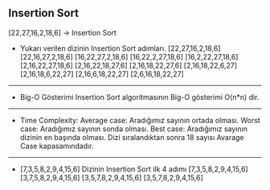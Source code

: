 ## Insertion Sort

[22,27,16,2,18,6] -> Insertion Sort
* Yukarı verilen dizinin Insertion Sort adımları.
[22,27,16,2,18,6]
[22,16,27,2,18,6]
[16,22,27,2,18,6]
[16,22,2,27,18,6]
[16,2,22,27,18,6]
[2,16,22,27,18,6]
[2,16,22,18,27,6]
[2,16,18,22,27,6]
[2,16,18,22,6,27]
[2,16,18,6,22,27]
[2,16,6,18,22,27]
[2,6,16,18,22,27]

---

* Big-O Gösterimi
Insertion Sort algoritmasının Big-O gösterimi O(n*n) dir.

---

* Time Complexity: 
Average case: Aradığımız sayının ortada olması.
Worst case: Aradığımız sayının sonda olması.
Best case: Aradığımız sayının dizinin en başında olması.
Dizi sıralandıktan sonra 18 sayısı Avarage Case kapasamındadır.

---

* [7,3,5,8,2,9,4,15,6] Dizinin Insertion Sort ilk 4 adımı
[7,3,5,8,2,9,4,15,6]
[3,7,5,8,2,9,4,15,6]
[3,5,7,8,2,9,4,15,6]
[3,5,7,8,2,9,4,15,6]
